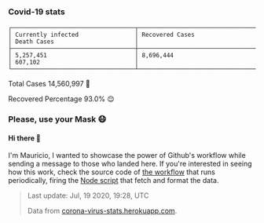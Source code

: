 
### Covid-19 stats

```
┌───────────────────────────────────┬───────────────────────────────────┬───────────────────────────────────┐
│ Currently infected                │ Recovered Cases                   │ Death Cases                       │
├───────────────────────────────────┼───────────────────────────────────┼───────────────────────────────────┤
│ 5,257,451                         │ 8,696,444                         │ 607,102                           │
└───────────────────────────────────┴───────────────────────────────────┴───────────────────────────────────┘
```

Total Cases 14,560,997 🦠

Recovered Percentage 93.0% 😌

### Please, use your Mask 😷

#### Hi there 👋
I'm Mauricio, I wanted to showcase the power of Github's workflow while sending a message to those who landed here.
If you're interested in seeing how this work, check the source code of [the workflow](https://github.com/mdottavio/mdottavio/blob/master/.github/workflows/updateReadme.yml) that runs periodically, firing
the [Node script](https://github.com/mdottavio/mdottavio/tree/covidstats) that fetch and format the data.

> Last update: Jul, 19 2020, 19:28, UTC
>
> Data from [corona-virus-stats.herokuapp.com](https://corona-virus-stats.herokuapp.com/api/v1/cases/general-stats).
